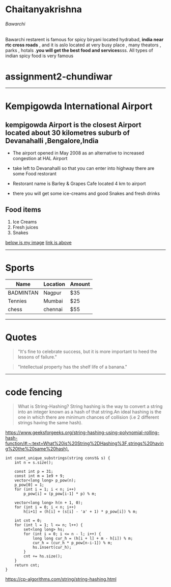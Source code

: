 # Chaitanyakrishna
###### Bawarchi 
Bawarchi restarent is famous for spicy biryani located hydrabad, **india near rtc cross roads** , and it is aslo located at very busy place , many theators , parks , hotals .**you will get the best food and services**sss. All types of indian spicy food is very famous 

# assignment2-chundiwar


--------------------------------------------------------------

# Kempigowda International  Airport
## kempigowda Airport is the closest Airport  located about 30 kilometres  suburb of Devanahalli ,Bengalore,India

   - The airport opened in May 2008 as an alternative to increased congestion at HAL Airport

   - take left to Devanahalli  so that you can enter into highway there are some Food restorant

   - Restorant name is  Barley & Grapes Cafe located 4 km to airport

   - there you will get some ice-creams  and good Snakes and fresh drinks

## Food items

1. Ice Creams
2. Fresh juices
3. Snakes 


[below is my image](https://github.com/chaitanya-chundiwar/assignment2-chundiwar/blob/main/AboutMe.md)
[link is above](https://github.com/chaitanya-chundiwar/assignment2-chundiwar/blob/main/AboutMe.md)




------------------------------------------------------------------------

# Sports

| Name   | Location   | Amount   |
|--------|------------|----------|
| BADMINTAN   | Nagpur   | $35   |
| Tennies   | Mumbai   | $25   |
| chess   | chennai   |$55   |

-------------------------------------------------------------------------


# Quotes

>"It's fine to celebrate success, but it is more important to heed the lessons of failure."

>"Intellectual property has the shelf life of a banana."

--------------------------------------------------------------------------


# code fencing

>What is String-Hashing? String hashing is the way to convert a string into an integer known as a hash of that string.An ideal hashing is the one in which there are minimum chances of collision (i.e 2 different strings having the same hash).

<https://www.geeksforgeeks.org/string-hashing-using-polynomial-rolling-hash-function/#:~:text=What%20is%20String%2DHashing%3F,strings%20having%20the%20same%20hash).>

```
int count_unique_substrings(string const& s) {
    int n = s.size();

    const int p = 31;
    const int m = 1e9 + 9;
    vector<long long> p_pow(n);
    p_pow[0] = 1;
    for (int i = 1; i < n; i++)
        p_pow[i] = (p_pow[i-1] * p) % m;

    vector<long long> h(n + 1, 0);
    for (int i = 0; i < n; i++)
        h[i+1] = (h[i] + (s[i] - 'a' + 1) * p_pow[i]) % m;

    int cnt = 0;
    for (int l = 1; l <= n; l++) {
        set<long long> hs;
        for (int i = 0; i <= n - l; i++) {
            long long cur_h = (h[i + l] + m - h[i]) % m;
            cur_h = (cur_h * p_pow[n-i-1]) % m;
            hs.insert(cur_h);
        }
        cnt += hs.size();
    }
    return cnt;
}
```

<https://cp-algorithms.com/string/string-hashing.html>


